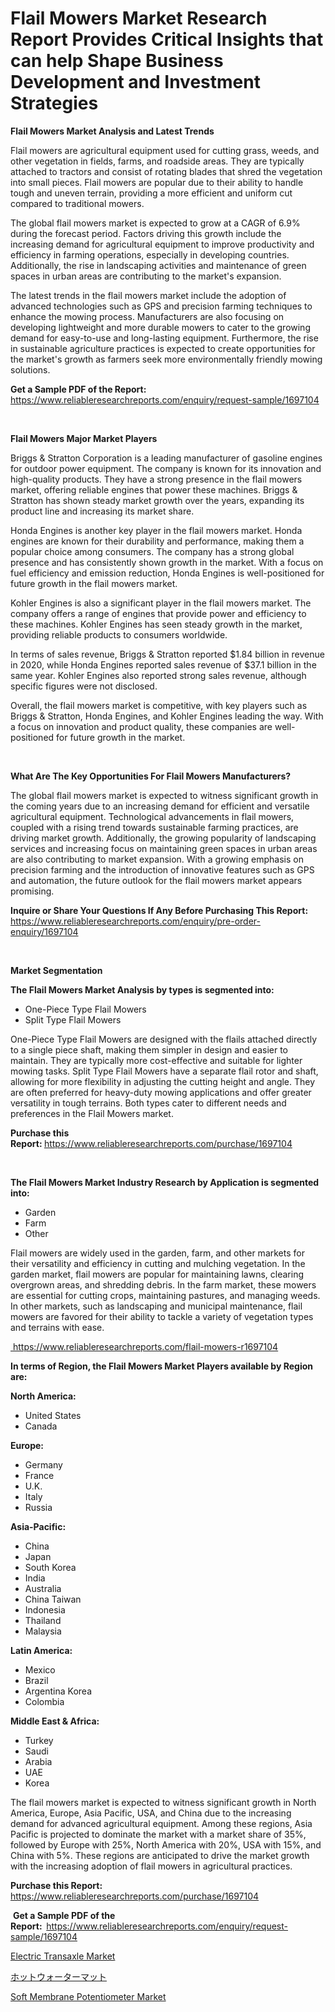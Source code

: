 <p><h1>Flail Mowers Market Research Report Provides Critical Insights that can help Shape Business Development and Investment Strategies</h1></p><p><strong>Flail Mowers Market Analysis and Latest Trends</strong></p>
<p><p>Flail mowers are agricultural equipment used for cutting grass, weeds, and other vegetation in fields, farms, and roadside areas. They are typically attached to tractors and consist of rotating blades that shred the vegetation into small pieces. Flail mowers are popular due to their ability to handle tough and uneven terrain, providing a more efficient and uniform cut compared to traditional mowers.</p><p>The global flail mowers market is expected to grow at a CAGR of 6.9% during the forecast period. Factors driving this growth include the increasing demand for agricultural equipment to improve productivity and efficiency in farming operations, especially in developing countries. Additionally, the rise in landscaping activities and maintenance of green spaces in urban areas are contributing to the market's expansion.</p><p>The latest trends in the flail mowers market include the adoption of advanced technologies such as GPS and precision farming techniques to enhance the mowing process. Manufacturers are also focusing on developing lightweight and more durable mowers to cater to the growing demand for easy-to-use and long-lasting equipment. Furthermore, the rise in sustainable agriculture practices is expected to create opportunities for the market's growth as farmers seek more environmentally friendly mowing solutions.</p></p>
<p><strong>Get a Sample PDF of the Report:&nbsp;</strong> <a href="https://www.reliableresearchreports.com/enquiry/request-sample/1697104">https://www.reliableresearchreports.com/enquiry/request-sample/1697104</a></p>
<p>&nbsp;</p>
<p><strong>Flail Mowers Major Market Players</strong></p>
<p><p>Briggs & Stratton Corporation is a leading manufacturer of gasoline engines for outdoor power equipment. The company is known for its innovation and high-quality products. They have a strong presence in the flail mowers market, offering reliable engines that power these machines. Briggs & Stratton has shown steady market growth over the years, expanding its product line and increasing its market share.</p><p>Honda Engines is another key player in the flail mowers market. Honda engines are known for their durability and performance, making them a popular choice among consumers. The company has a strong global presence and has consistently shown growth in the market. With a focus on fuel efficiency and emission reduction, Honda Engines is well-positioned for future growth in the flail mowers market.</p><p>Kohler Engines is also a significant player in the flail mowers market. The company offers a range of engines that provide power and efficiency to these machines. Kohler Engines has seen steady growth in the market, providing reliable products to consumers worldwide.</p><p>In terms of sales revenue, Briggs & Stratton reported $1.84 billion in revenue in 2020, while Honda Engines reported sales revenue of $37.1 billion in the same year. Kohler Engines also reported strong sales revenue, although specific figures were not disclosed.</p><p>Overall, the flail mowers market is competitive, with key players such as Briggs & Stratton, Honda Engines, and Kohler Engines leading the way. With a focus on innovation and product quality, these companies are well-positioned for future growth in the market.</p></p>
<p>&nbsp;</p>
<p><strong>What Are The Key Opportunities For Flail Mowers Manufacturers?</strong></p>
<p><p>The global flail mowers market is expected to witness significant growth in the coming years due to an increasing demand for efficient and versatile agricultural equipment. Technological advancements in flail mowers, coupled with a rising trend towards sustainable farming practices, are driving market growth. Additionally, the growing popularity of landscaping services and increasing focus on maintaining green spaces in urban areas are also contributing to market expansion. With a growing emphasis on precision farming and the introduction of innovative features such as GPS and automation, the future outlook for the flail mowers market appears promising.</p></p>
<p><strong>Inquire or Share Your Questions If Any Before Purchasing This Report:</strong> <a href="https://www.reliableresearchreports.com/enquiry/pre-order-enquiry/1697104">https://www.reliableresearchreports.com/enquiry/pre-order-enquiry/1697104</a></p>
<p>&nbsp;</p>
<p><strong>Market Segmentation</strong></p>
<p><strong>The Flail Mowers Market Analysis by types is segmented into:</strong></p>
<p><ul><li>One-Piece Type Flail Mowers</li><li>Split Type Flail Mowers</li></ul></p>
<p><p>One-Piece Type Flail Mowers are designed with the flails attached directly to a single piece shaft, making them simpler in design and easier to maintain. They are typically more cost-effective and suitable for lighter mowing tasks. Split Type Flail Mowers have a separate flail rotor and shaft, allowing for more flexibility in adjusting the cutting height and angle. They are often preferred for heavy-duty mowing applications and offer greater versatility in tough terrains. Both types cater to different needs and preferences in the Flail Mowers market.</p></p>
<p><strong>Purchase this Report:&nbsp;</strong><a href="https://www.reliableresearchreports.com/purchase/1697104">https://www.reliableresearchreports.com/purchase/1697104</a></p>
<p>&nbsp;</p>
<p><strong>The Flail Mowers Market Industry Research by Application is segmented into:</strong></p>
<p><ul><li>Garden</li><li>Farm</li><li>Other</li></ul></p>
<p><p>Flail mowers are widely used in the garden, farm, and other markets for their versatility and efficiency in cutting and mulching vegetation. In the garden market, flail mowers are popular for maintaining lawns, clearing overgrown areas, and shredding debris. In the farm market, these mowers are essential for cutting crops, maintaining pastures, and managing weeds. In other markets, such as landscaping and municipal maintenance, flail mowers are favored for their ability to tackle a variety of vegetation types and terrains with ease.</p></p>
<p><a href="https://www.reliableresearchreports.com/flail-mowers-r1697104">&nbsp;https://www.reliableresearchreports.com/flail-mowers-r1697104</a></p>
<p><strong>In terms of Region, the Flail Mowers Market Players available by Region are:</strong></p>
<p>
    <p> <strong> North America: </strong>
        <ul>
            <li>United States</li>
            <li>Canada</li>
        </ul>
        </p> 
    <p> <strong> Europe: </strong>
        <ul>
            <li>Germany</li>
            <li>France</li>
            <li>U.K.</li>
            <li>Italy</li>
            <li>Russia</li>
        </ul>
        </p> 
    <p> <strong> Asia-Pacific: </strong>
        <ul>
            <li>China</li>
            <li>Japan</li>
            <li>South Korea</li>
            <li>India</li>
            <li>Australia</li>
            <li>China Taiwan</li>
            <li>Indonesia</li>
            <li>Thailand</li>
            <li>Malaysia</li>
        </ul>
        </p> 
    <p> <strong> Latin America: </strong>
        <ul>
            <li>Mexico</li>
            <li>Brazil</li>
            <li>Argentina Korea</li>
            <li>Colombia</li>
        </ul>
        </p> 
    <p> <strong> Middle East & Africa: </strong>
        <ul>
            <li>Turkey</li>
            <li>Saudi</li>
            <li>Arabia</li>
            <li>UAE</li>
            <li>Korea</li>
        </ul>
    </p>
    </p>
<p><p>The flail mowers market is expected to witness significant growth in North America, Europe, Asia Pacific, USA, and China due to the increasing demand for advanced agricultural equipment. Among these regions, Asia Pacific is projected to dominate the market with a market share of 35%, followed by Europe with 25%, North America with 20%, USA with 15%, and China with 5%. These regions are anticipated to drive the market growth with the increasing adoption of flail mowers in agricultural practices.</p></p>
<p><strong>Purchase this Report: </strong><a href="https://www.reliableresearchreports.com/purchase/1697104">https://www.reliableresearchreports.com/purchase/1697104</a></p>
<p>&nbsp;<strong>Get a Sample PDF of the Report:&nbsp;&nbsp;</strong><a href="https://www.reliableresearchreports.com/enquiry/request-sample/1697104">https://www.reliableresearchreports.com/enquiry/request-sample/1697104</a></p>
<p><strong></strong></p>
<p><p><a href="https://view.publitas.com/reportprime-1/electric-transaxle-market-competitive-analysis-market-trends-and-forecast-to-2031/">Electric Transaxle Market</a></p><p><a href="https://medium.com/@ameliaordoneza/%E3%83%9B%E3%83%83%E3%83%88%E3%82%A6%E3%82%A9%E3%83%BC%E3%82%BF%E3%83%BC%E3%83%9E%E3%83%83%E3%83%88%E5%B8%82%E5%A0%B4%E3%81%AF-%E5%B8%82%E5%A0%B4%E3%82%B7%E3%82%A7%E3%82%A2-%E3%82%B5%E3%82%A4%E3%82%BA-2031%E5%B9%B4%E3%81%BE%E3%81%A7%E3%81%AE%E4%BA%88%E6%B8%AC%E3%81%AB%E7%84%A6%E7%82%B9%E3%82%92%E5%BD%93%E3%81%A6%E3%81%A6%E3%81%84%E3%81%BE%E3%81%99-653e19503b56">ホットウォーターマット</a></p><p><a href="https://view.publitas.com/reportprime-1/soft-membrane-potentiometer-market-report-reveals-the-latest-trends-and-growth-opportunities-of-this-market/">Soft Membrane Potentiometer Market</a></p></p>
